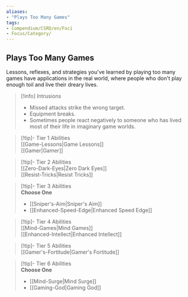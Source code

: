 ```yaml
---
aliases:
- "Plays Too Many Games"
tags:
- Compendium/CSRD/en/Foci
- Focus/Category/
---
```


  
## Plays Too Many Games  
Lessons, reflexes, and strategies you've learned by playing too many games have applications in the real world, where people who don't play enough toil and live their dreary lives.  

>[!info] Intrusions  
>- Missed attacks strike the wrong target.  
>- Equipment breaks.  
>- Sometimes people react negatively to someone who has lived most of their life in imaginary game worlds.  


>[!tip]- Tier 1 Abilities  
> [[Game-Lessons|Game Lessons]]  
> [[Gamer|Gamer]]  


>[!tip]- Tier 2 Abilities  
> [[Zero-Dark-Eyes|Zero Dark Eyes]]  
> [[Resist-Tricks|Resist Tricks]]  


>[!tip]- Tier 3 Abilities  
> **Choose One**  
>- [[Sniper's-Aim|Sniper's Aim]]  
>- [[Enhanced-Speed-Edge|Enhanced Speed Edge]]  


>[!tip]- Tier 4 Abilities  
> [[Mind-Games|Mind Games]]  
> [[Enhanced-Intellect|Enhanced Intellect]]  


>[!tip]- Tier 5 Abilities  
> [[Gamer's-Fortitude|Gamer's Fortitude]]  


>[!tip]- Tier 6 Abilities  
> **Choose One**  
>- [[Mind-Surge|Mind Surge]]  
>- [[Gaming-God|Gaming God]]